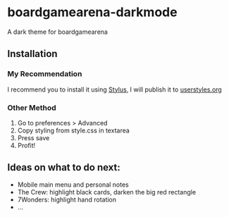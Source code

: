 # boardgamearena-darkmode
A dark theme for boardgamearena

## Installation

### My Recommendation

I recommend you to install it using [Stylus](https://chrome.google.com/webstore/detail/stylus/clngdbkpkpeebahjckkjfobafhncgmne), I will publish it to [userstyles.org]()

### Other Method
1. Go to preferences > Advanced
2. Copy styling from style.css in textarea
3. Press save
4. Profit!


## Ideas on what to do next:
- Mobile main menu and personal notes
- The Crew: highlight black cards, darken the big red rectangle
- 7Wonders: highlight hand rotation
- ...
